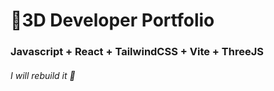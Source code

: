 # 🚀3D Developer Portfolio

### Javascript + React + TailwindCSS + Vite + ThreeJS
###### I will rebuild it 💯
